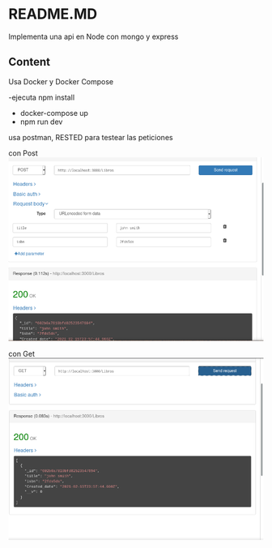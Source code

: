 # README.MD
Implementa una api en Node con mongo y express

## Content
Usa Docker y Docker Compose

-ejecuta npm install

- docker-compose up
- npm run dev

usa postman, RESTED para testear las peticiones

con Post
![](/images/RESTED.png)

con Get
![](/images/RESTEDGET.png)
